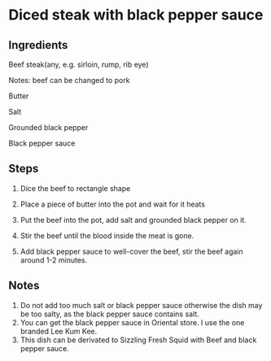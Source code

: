 # Diced steak with black pepper sauce

## Ingredients

Beef steak(any, e.g. sirloin, rump, rib eye)

Notes: beef can be changed to pork

Butter

Salt

Grounded black pepper

Black pepper sauce

## Steps

1. Dice the beef to rectangle shape

2. Place a piece of butter into the pot and wait for it heats

3. Put the beef into the pot, add salt and grounded black pepper on it.

4. Stir the beef until the blood inside the meat is gone.

5. Add black pepper sauce to well-cover the beef, stir the beef again around 1-2 minutes.

## Notes

1. Do not add too much salt or black pepper sauce otherwise the dish may be too salty, as the black pepper sauce contains salt. 
2. You can get the black pepper sauce in Oriental store. I use the one branded Lee Kum Kee.
3. This dish can be derivated to Sizzling Fresh Squid with Beef and black pepper sauce.